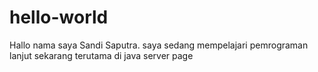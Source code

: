 # hello-world
Hallo nama saya Sandi Saputra. saya sedang mempelajari pemrograman lanjut sekarang terutama di java server page
